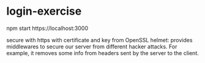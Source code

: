 # login-exercise

npm start
https://localhost:3000

secure with https with certificate and key from OpenSSL
helmet: provides middlewares to secure our server from different hacker attacks. For example, it removes some info from headers sent by the server to the client.